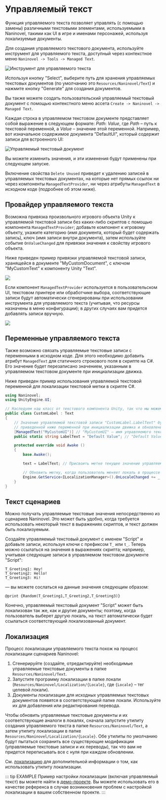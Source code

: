 # Управляемый текст

Функция управляемого текста позволяет управлять (с помощью замены) различными текстовыми элементами, используемыми в Naninovel, такими как UI в игре и именами персонажей, используя локализуемые документы.

Для создания управляемого текстового документа, используйте инструмент для управляемого текста, доступный через контекстное меню `Naninovel -> Tools -> Managed Text`.

![Инструмент для управляемого текста](https://i.gyazo.com/200680de85848f04a2eb51b063295c51.png)

Используя кнопку "Select", выберите путь для хранения управляемых текстовых документов (по умолчанию это `Resources/Naninovel/Text`) и нажмите кнопку "Generate" для создания документов.

Вы также можете создать пользовательский управляемый текстовый документ с помощью контекстного меню ассета `Create -> Naninovel -> Managed Text`.

Каждая строка в управляемом текстовом документе представляет собой выражение в следующем формате: *Path*: *Value*, где *Path* – путь к текстовой переменной, а *Value* – значение этой переменной. Например, вот изначальное содержимое документа "DefaultUI", который содержит записи для встроенного UI:

![Управляемый текстовый документ](https://i.gyazo.com/ce57c700b77818f87aabb722f2f42b78.png)

Вы можете изменить значения, и эти изменения будут применены при следующем запуске.

Включение свойства `Delete Unused` приведет к удалению записей в управляемых текстовых документах, на которые нет прямых ссылок ни через компоненты `ManagedTextProvider`, ни через атрибуты `ManagedText` в исходном коде (подробнее об этом ниже).

## Провайдер управляемого текста

Возможна привязка произвольного игрового объекта Unity к управляемой текстовой записи без каких-либо скриптов с помощью компонента `ManagedTextProvider`; добавьте компонент к игровому объекту, укажите категорию (имя документа, который будет содержать запись), ключ (имя записи внутри документа), затем используйте событие `OnValueChanged` для привязки значения к свойству игрового объекта.

Ниже приведен пример привязки управляемой текстовой записи, хранящейся в документе "MyCustomDocument", с ключом "MyCustomText" к компоненту Unity "Text".

![](https://i.gyazo.com/f47a997052674341aa3133deeea1f1cf.png)

Если компонент `ManagedTextProvider` используется в пользовательском UI, текстовом принтере или обработчике выбора, соответствующие записи будут автоматически сгенерированы при использовании инструмента для управляемого текста (учитывая, что ресурсы назначены в меню конфигурации); в других случаях вам придется добавлять записи вручную.

![](https://i.gyazo.com/cc2ad398d1ad716cca437913553eb09c.png)

## Переменные управляемого текста

Также возможно связать управляемые текстовые записи с переменными в исходном коде. Для этого необходимо добавить атрибут `ManagedText` для статичного строкового поля в скрипте на C#. Его значение будет перезаписано значением, указанным в управляемом текстовом документе при инициализации движка.

Ниже приведен пример использования управляемой текстовой переменной для локализации текстовой метки в скрипте C#.

```csharp
using Naninovel;
using UnityEngine.UI;

// Наследуем наш класс от текстового компонента Unity, так что мы можем использовать его таким же образом.
public class CustomLabel : Text
{
    // Значение управляемой текстовой записи "CustomLabel.LabelText" будет присвоено
    // приведенной ниже переменной при инициализации движка и обновлении при изменении локали.
    [ManagedText("MyCustomUI")] // "MyCustomUI" – имя управляемого текстового документа, в котором будет храниться запись.
    public static string LabelText = "Default Value"; // "Default Value" – исходное значение записи.

    protected override void Awake ()
    {
        base.Awake();

        text = LabelText; // Присвоить метке текущее значение управляемой текстовой записи.

        // Обновить метку, когда пользователь меняет локаль в процессе выполнения.
        Engine.GetService<ILocalizationManager>().OnLocaleChanged += _ => text = LabelText;
    }
}
```

## Текст сценариев

Можно получать управляемые текстовые значения непосредственно из сценариев Naninovel. Это может быть удобно, когда требуется использовать некоторый текст в выражениях скриптов, и текст должен быть локализуемым.

Создайте управляемый текстовый документ с именем "Script" и добавьте записи, используя ключи с префиксом `T_` или `t_`. Теперь можно ссылаться на значения в выражениях скрипта; например, учитывая следующие записи в управляемом текстовом документе "Script":

```
T_Greeting1: Hey!
T_Greeting2: Hello!
T_Greeting3: Hi!
```

— вы можете сослаться на данные значения следующим образом:

```
@print {Random(T_Greeting1,T_Greeting2,T_Greeting3)}
```

Конечно, управляемый текстовый документ "Script" может быть локализован так же, как и другие документы; поэтому, когда пользователь выберет другую локаль, на текст автоматически будет ссылаться соответствующий локализованный документ.

## Локализация

Процесс локализации управляемого текста похож на процесс локализации сценариев Naninovel:

1. Сгенерируйте (создайте, отредактируйте) необходимые управляемые текстовые документы в папке `Resources/Naninovel/Text`.
2. Запустите программу локализации в папке локали (`Resources/Naninovel/Localization/{Locale}`, где `{Locale}` – тег целевой локали).
3. Документы локализации для исходных управляемых текстовых документов появятся в соответствующей папке локали. Используйте их для добавления или редактирования перевода.

Чтобы обновить управляемые текстовые документы и их соответствующие аналоги в локалях, сначала запустите утилиту создания управляемого текста в папке `Resources/Naninovel/Text`, а затем утилиту локализации в папке `Resources/Naninovel/Localization/{Locale}`. Обе утилиты по умолчанию будут пытаться сохранить все существующие модификации (управляемые текстовые записи и их переводы), так что вам не придется переписывать все с нуля при каждом обновлении.

 См. [локализацию](/ru/guide/localization.md) для дополнительной информации о том, как использовать утилиту локализации.

 ::: tip EXAMPLE
Пример настройки локализации (включая управляемый текст) вы можете найти в [демо-проекте](/ru/guide/getting-started.md#demo-project). Вы можете использовать его в качестве референса в случае возникновения проблем с настройкой локализации в вашем собственном проекте.
:::
